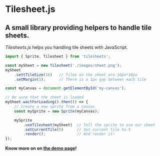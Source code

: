 # Tilesheet.js
## A small library providing helpers to handle tile sheets.

*Tilesheets.js* helps you handling tile sheets with JavaScript.  

```js
import { Sprite, Tilesheet } from 'tilesheets';

const mySheet = new Tilesheet('./images/sheet.png');
mySheet
    .settTileSize(16)   // Tiles on the sheet are 16px*16px
    .setMargin(1);      // There is a 1px gap between each tile

const myCanvas = document.getElementById('my-canvas');

// Be sure that the sheet is loaded
mySheet.waitForLoading().then(() => {
    // Create a new sprite from a canvas
    const mySprite = new Sprite(myCanvas);

    mySprite
        .useTilesheet(mySheet)  // Tell the sprite to use our sheet
        .setCurrentTile(5)      // Set current tile to 5
        .render();              // And render it!
});
```

__Know more on on <a href="https://adrien-gueret.github.io/tilesheets/">the demo page</a>!__